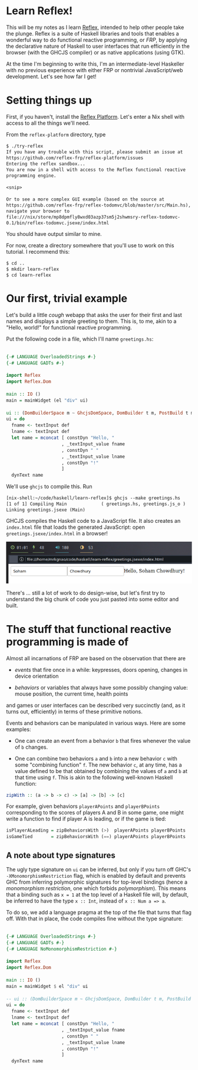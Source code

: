 # Learn Reflex!

This will be my notes as I learn [Reflex](https://github.com/reflex-frp/reflex), intended to help other people take the plunge. Reflex is a suite of Haskell libraries and tools that enables a wonderful way to do functional reactive programming, or *FRP*, by applying the declarative nature of Haskell to user interfaces that run efficiently in the browser (with the GHCJS compiler) or as native applications (using GTK).

At the time I'm beginning to write this, I'm an intermediate-level Haskeller with no previous experience with either FRP or nontrivial JavaScript/web development. Let's see how far I get!

# Setting things up

First, if you haven't, install the [Reflex Platform](https://github.com/reflex-frp/reflex-platform/). Let's enter a Nix shell with access to all the things we'll need. 

From the `reflex-platform` directory, type

```
$ ./try-reflex
If you have any trouble with this script, please submit an issue at https://github.com/reflex-frp/reflex-platform/issues
Entering the reflex sandbox...
You are now in a shell with access to the Reflex functional reactive programming engine.

<snip>

Or to see a more complex GUI example (based on the source at https://github.com/reflex-frp/reflex-todomvc/blob/master/src/Main.hs), navigate your browser to file:///nix/store/mp8dpmfly8wxd03azp37sm5j2shwmsry-reflex-todomvc-0.1/bin/reflex-todomvc.jsexe/index.html
```

You should have output similar to mine.

For now, create a directory somewhere that you'll use to work on this tutorial. I recommend this:

```
$ cd ..
$ mkdir learn-reflex
$ cd learn-reflex
```


# Our first, trivial example

Let's build a little *cough* webapp that asks the user for their first and last names and displays a simple greeting to them. This is, to me, akin to a "Hello, world!" for functional reactive programming.

Put the following code in a file, which I'll name `greetings.hs`:

```haskell

{-# LANGUAGE OverloadedStrings #-}
{-# LANGUAGE GADTs #-}

import Reflex
import Reflex.Dom

main :: IO ()
main = mainWidget (el "div" ui)

ui :: (DomBuilderSpace m ~ GhcjsDomSpace, DomBuilder t m, PostBuild t m) => m ()
ui = do
  fname <- textInput def
  lname <- textInput def
  let name = mconcat [ constDyn "Hello, "
                     , _textInput_value fname
                     , constDyn " "
                     , _textInput_value lname
                     , constDyn "!"
                     ]
  dynText name
```

We'll use `ghcjs` to compile this. Run

```
[nix-shell:~/code/haskell/learn-reflex]$ ghcjs --make greetings.hs
[1 of 1] Compiling Main             ( greetings.hs, greetings.js_o )
Linking greetings.jsexe (Main)
```

GHCJS compiles the Haskell code to a JavaScript file. It also creates an `index.html` file that loads the generated JavaScript: open `greetings.jsexe/index.html` in a browser!

![greetings.hs screenshot](https://raw.githubusercontent.com/mrkgnao/learn-reflex/master/greetings.png)

There's ... still a lot of work to do design-wise, but let's first try to understand the big chunk of code you just pasted into some editor and built.

# The stuff that functional reactive programming is made of

Almost all incarnations of FRP are based on the observation that there are 

* *events* that fire once in a while: keypresses, doors opening, changes in device orientation

* *behaviors* or variables that always have some possibly changing value: mouse position, the current time, health points

and games or user interfaces can be described very succinctly (and, as it turns out, efficiently) in terms of these primitive notions. 

Events and behaviors can be manipulated in various ways. Here are some examples:

* One can create an event from a behavior `b` that fires whenever the value of `b` changes.

* One can combine two behaviors `a` and `b` into a new behavior `c` with some "combining function" `f`. The new behavior `c`, at any time, has a value defined to be that obtained by combining the values of `a` and `b` at that time using `f`. This is akin to the following well-known Haskell function:
```haskell
zipWith :: (a -> b -> c) -> [a] -> [b] -> [c]
```
For example, given behaviors `playerAPoints` and `playerBPoints` corresponding to the scores of players A and B in some game, one might write a function to find if player A is leading, or if the game is tied:
```haskell
isPlayerALeading = zipBehaviorsWith (>)  playerAPoints playerBPoints
isGameTied       = zipBehaviorsWith (==) playerAPoints playerBPoints
```

## A note about type signatures

The ugly type signature on `ui` can be inferred, but only if you turn off GHC's `-XMonomorphismRestriction` flag, which is enabled by default and prevents GHC from inferring polymorphic signatures for top-level bindings (hence a *monomorphism restriction*, one which forbids *polymorphism*). This means that a binding such as `x = 1` at the top level of a Haskell file will, by default, be inferred to have the type `x :: Int`, instead of `x :: Num a => a`.

To do so, we add a language pragma at the top of the file that turns that flag off. With that in place, the code compiles fine without the type signature:

```haskell

{-# LANGUAGE OverloadedStrings #-}
{-# LANGUAGE GADTs #-}
{-# LANGUAGE NoMonomorphismRestriction #-}

import Reflex
import Reflex.Dom

main :: IO ()
main = mainWidget $ el "div" ui

-- ui :: (DomBuilderSpace m ~ GhcjsDomSpace, DomBuilder t m, PostBuild t m) => m ()
ui = do
  fname <- textInput def
  lname <- textInput def
  let name = mconcat [ constDyn "Hello, "
                     , _textInput_value fname
                     , constDyn " "
                     , _textInput_value lname
                     , constDyn "!"
                     ]
  dynText name
```
